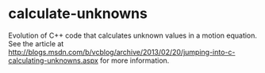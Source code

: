 calculate-unknowns
==================

Evolution of C++ code that calculates unknown values in a motion equation. See the article at http://blogs.msdn.com/b/vcblog/archive/2013/02/20/jumping-into-c-calculating-unknowns.aspx for more information.
